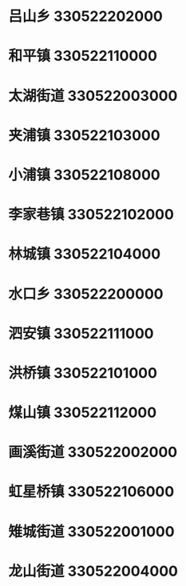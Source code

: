 # 吕山乡 330522202000
# 和平镇 330522110000
# 太湖街道 330522003000
# 夹浦镇 330522103000
# 小浦镇 330522108000
# 李家巷镇 330522102000
# 林城镇 330522104000
# 水口乡 330522200000
# 泗安镇 330522111000
# 洪桥镇 330522101000
# 煤山镇 330522112000
# 画溪街道 330522002000
# 虹星桥镇 330522106000
# 雉城街道 330522001000
# 龙山街道 330522004000
